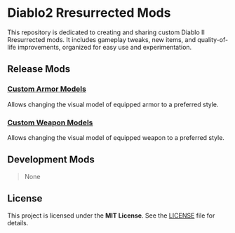 # Diablo2 Rresurrected Mods

This repository is dedicated to creating and sharing custom Diablo II Rresurrected mods. It includes gameplay tweaks, new items, and quality-of-life improvements, organized for easy use and experimentation.

## Release Mods

### [Custom Armor Models](https://github.com/leewr9/diablo2r-mods/tree/master/mods/CustomArmorModels)

Allows changing the visual model of equipped armor to a preferred style.

### [Custom Weapon Models](https://github.com/leewr9/diablo2r-mods/tree/master/mods/CustomWeaponModels)

Allows changing the visual model of equipped weapon to a preferred style.

## Development Mods

> None

## License

This project is licensed under the **MIT License**. See the [LICENSE](LICENSE) file for details.

